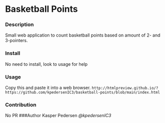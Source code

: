 # Basketball Points
### Description
Small web application to count basketball points based on amount of 2- and 3-pointers.
### Install
No need to install, look to usage for help
### Usage
Copy this and paste it into a web browser.
```http://htmlpreview.github.io/?https://github.com/kpedersenIC3/basketball-points/blob/main/index.html```
### Contribution
No PR
###Author
Kasper Pedersen *@kpedersenIC3*


